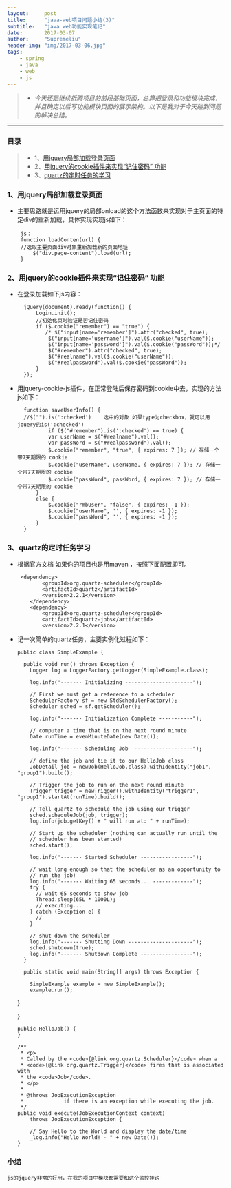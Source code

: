```yaml
---
layout:     post
title:      "java-web项目问题小结(3)"
subtitle:   "java web功能实现笔记"
date:       2017-03-07
author:     "Supremeliu"
header-img: "img/2017-03-06.jpg"
tags:
    - spring
    - java
    - web
    - js
---
```




>* *今天还是继续折腾项目的前段基础页面，总算把登录和功能模块完成，并且确定以后写功能模块页面的展示架构。以下是我对于今天碰到问题的解决总结。*


---

### 目录

>*  1、[用jquery局部加载登录页面]()
>*  2、[用jquery的cookie插件来实现“记住密码” 功能](#build2)
>*  3、[quartz的定时任务的学习](#build3)



###  1、用jquery局部加载登录页面

*  主要思路就是运用jquery的局部onload的这个方法函数来实现对于主页面的特定div的重新加载，具体实现实现js如下：
		
		js：
		function loadConten(url) {
		//选取主要页面div对象重新加载新的页面地址
		    $("div.page-content").load(url);
		}







<p id="build2"></p>

### 2、用jquery的cookie插件来实现“记住密码” 功能


* 在登录加载如下js内容：

		jQuery(document).ready(function() {
		    Login.init();
		    //初始化页时验证是否记住密码
		    if ($.cookie("remember") == "true") {
		       /* $("input[name='remember']").attr("checked", true);
		        $("input[name='username']").val($.cookie("userName"));
		        $("input[name='password']").val($.cookie("passWord"));*/
		        $("#remember").attr("checked", true);
		        $("#realname").val($.cookie("userName"));
		        $("#realpassword").val($.cookie("passWord"));
		    }
		});
		
* 用jquery-cookie-js插件，在正常登陆后保存密码到cookie中去，实现的方法js如下：
	
		function saveUserInfo() {
		//$("").is(':checked')    选中的对象 如果type为checkbox，就可以用  jquery的is(':checked')	
			    if ($("#remember").is(':checked') == true) {
		        var userName = $("#realname").val();
		        var passWord = $("#realpassword").val();
		        $.cookie("remember", "true", { expires: 7 }); // 存储一个带7天期限的 cookie
		        $.cookie("userName", userName, { expires: 7 }); // 存储一个带7天期限的 cookie
		        $.cookie("passWord", passWord, { expires: 7 }); // 存储一个带7天期限的 cookie
		    }
		    else {
		        $.cookie("rmbUser", "false", { expires: -1 });
		        $.cookie("userName", '', { expires: -1 });
		        $.cookie("passWord", '', { expires: -1 });
		    }
		}



<p id="build3"></p>

### 3、quartz的定时任务学习

*	根据官方文档 如果你的项目也是用maven ，按照下面配置即可。

		 <dependency>
		        <groupId>org.quartz-scheduler</groupId>
		        <artifactId>quartz</artifactId>
		        <version>2.2.1</version>
		    </dependency>
		    <dependency>
		        <groupId>org.quartz-scheduler</groupId>
		        <artifactId>quartz-jobs</artifactId>
		        <version>2.2.1</version>
	
	
*	记一次简单的quartz任务，主要实例化过程如下：


		public class SimpleExample {
		
		  public void run() throws Exception {
		    Logger log = LoggerFactory.getLogger(SimpleExample.class);
		
		    log.info("------- Initializing ----------------------");
		
		    // First we must get a reference to a scheduler
		    SchedulerFactory sf = new StdSchedulerFactory();
		    Scheduler sched = sf.getScheduler();
		
		    log.info("------- Initialization Complete -----------");
		
		    // computer a time that is on the next round minute
		    Date runTime = evenMinuteDate(new Date());
		
		    log.info("------- Scheduling Job  -------------------");
		
		    // define the job and tie it to our HelloJob class
		    JobDetail job = newJob(HelloJob.class).withIdentity("job1", "group1").build();
		
		    // Trigger the job to run on the next round minute
		    Trigger trigger = newTrigger().withIdentity("trigger1", "group1").startAt(runTime).build();
		
		    // Tell quartz to schedule the job using our trigger
		    sched.scheduleJob(job, trigger);
		    log.info(job.getKey() + " will run at: " + runTime);
		
		    // Start up the scheduler (nothing can actually run until the
		    // scheduler has been started)
		    sched.start();
		
		    log.info("------- Started Scheduler -----------------");
		
		    // wait long enough so that the scheduler as an opportunity to
		    // run the job!
		    log.info("------- Waiting 65 seconds... -------------");
		    try {
		      // wait 65 seconds to show job
		      Thread.sleep(65L * 1000L);
		      // executing...
		    } catch (Exception e) {
		      //
		    }
		
		    // shut down the scheduler
		    log.info("------- Shutting Down ---------------------");
		    sched.shutdown(true);
		    log.info("------- Shutdown Complete -----------------");
		  }
		
		  public static void main(String[] args) throws Exception {
		
		    SimpleExample example = new SimpleExample();
		    example.run();
	  }
	
	}




	    public HelloJob() {
	    }
	
	    /**
	     * <p>
	     * Called by the <code>{@link org.quartz.Scheduler}</code> when a
	     * <code>{@link org.quartz.Trigger}</code> fires that is associated with
	     * the <code>Job</code>.
	     * </p>
	     * 
	     * @throws JobExecutionException
	     *             if there is an exception while executing the job.
	     */
	    public void execute(JobExecutionContext context)
	        throws JobExecutionException {
	
	        // Say Hello to the World and display the date/time
	        _log.info("Hello World! - " + new Date());
	    }




### 小结

	js的jquery非常的好用，在我的项目中模块都需要和这个监控挂钩





